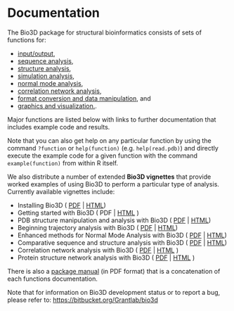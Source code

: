 # Documentation

The Bio3D package for structural bioinformatics consists of sets of functions for:
- <a href="#Input/Output:">input/output</a>, 
- <a href="#Sequence Analysis:">sequence analysis</a>, 
- <a href="#Structure Analysis:">structure analysis</a>,
- <a href="#Trajectory Analysis:">simulation analysis</a>,
- <a href="#Normal Mode Analysis:">normal mode analysis</a>, 
- <a href="#Correlation Network Analysis:"> correlation network analysis</a>,
- <a href="#Utilities:">format conversion and data manipulation</a>, and 
- <a href="#Graphics:">graphics and visualization.</a>. 
 
Major functions are listed below with links to further documentation that includes example code and results. 

Note that you can also get help on any particular function by using the command `?function` or `help(function)` (e.g. `help(read.pdb)`) and directly execute the example code for a given function with the command `example(function)` from within R itself. 

We also distribute a number of extended **Bio3D vignettes** that provide worked examples of using Bio3D to perform a particular type of analysis. Currently available vignettes include:
- Installing Bio3D ( <a href="http://thegrantlab.org/bio3d/phocadownload/vignettes/Bio3D_install.pdf">PDF</a> | <a href="http://thegrantlab.org/bio3d/tutorials/installing-bio3d">HTML</a>)
- Getting started with Bio3D ( PDF | <a href="http://thegrantlab.org/bio3d/user-guide">HTML</a> )
- PDB structure manipulation and analysis with Bio3D ( <a href="http://thegrantlab.org/bio3d/phocadownload/vignettes/Bio3D_pdb.pdf">PDF</a> | <a href="http://thegrantlab.org/bio3d/tutorials/pdb-bio3d">HTML</a>)
- Beginning trajectory analysis with Bio3D ( <a href="http://thegrantlab.org/bio3d/phocadownload/vignettes/Bio3D_md.pdf">PDF</a> | <a href="http://thegrantlab.org/bio3d/tutorials/trajectory-analysis">HTML</a>)
- Enhanced methods for Normal Mode Analysis with Bio3D ( <a href="http://thegrantlab.org/bio3d/phocadownload/vignettes/Bio3D_nma.pdf">PDF</a> | <a href="http://thegrantlab.org/bio3d/tutorials/normal-mode-analysis">HTML</a>)
- Comparative sequence and structure analysis with Bio3D ( <a href="http://thegrantlab.org/bio3d/phocadownload/vignettes/Bio3D_pca.pdf">PDF</a> | <a href="http://thegrantlab.org/bio3d/tutorials/principal-component-analysis">HTML</a>)
- Correlation network analysis with Bio3D ( <a href="http://thegrantlab.org/bio3d/phocadownload/vignettes/Bio3D_cna-transducin.pdf">PDF</a> | <a href="http://thegrantlab.org/bio3d/tutorials/ensemble-nma-part-1/81-vignettes/87-correlation-network-analysis-with-bio3d">HTML</a> )
- Protein structure network analysis with Bio3D ( <a href="http://thegrantlab.org/bio3d/phocadownload/vignettes/cna_vignette.pdf">PDF</a> | <a href="http://thegrantlab.org/bio3d/tutorials/protein-structure-networks">HTML</a> )

There is also a <a href="http://thegrantlab.org/bio3d/bio3d.pdf">package manual</a> (in PDF format) that is a concatenation of each functions documentation. 

Note that for information on Bio3D development status or to report a bug, please refer to: https://bitbucket.org/Grantlab/bio3d 
